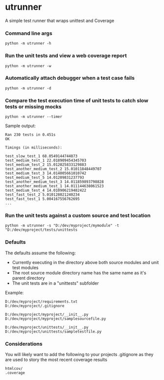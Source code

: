 # utrunner
A simple test runner that wraps unittest and Coverage

### Command line args
```
python -m utrunner -h
```

### Run the unit tests and view a web coverage report
```
python -m utrunner -w
```

### Automatically attach debugger when a test case fails
```
python -m utrunner -d
```

### Compare the test execution time of unit tests to catch slow tests or missing mocks
```
python -m utrunner --timer
```

Sample output:

```
Ran 230 tests in 0.451s
OK

Timings (in milliseconds):

test_slow_test_1 68.0549144744873
test_medium_test_1 22.018909454345703
test_medium_test_2 15.012025833129883
test_another_medium_test_2 15.01011848449707
test_medium_test_3 14.014005661010742
test_medium_test_5 14.01209831237793
test_another_medium_test_3 14.011859893798828
test_another_medium_test_1 14.011144638061523
test_medium_test_4 14.010906219482422
test_fast_test_2 5.010128021240234
test_fast_test_1 5.004167556762695
...
```

### Run the unit tests against a custom source and test location
```
python -m utrunner -s "D:/dev/myproject/mymodule" -t "D:/dev/myproject/tests/unittests
```

### Defaults
The defaults assume the following:
* Currently executing in the directory above both source modules and unit test modules
* The root source module directory name has the same name as it's parent directory
* The unit tests are in a "unittests" subfolder

Example:
```
D:/dev/myproject/requirements.txt
D:/dev/myproject/.gitignore

D:/dev/myproject/myproject/__init__.py
D:/dev/myproject/myproject/samplesourcefile.py

D:/dev/myproject/unittests/__init__.py
D:/dev/myproject/unittests/sampletestfile.py
```

### Considerations
You will likely want to add the following to your projects .gitignore as they are used to story the most recent coverage results
```
htmlcov/
.coverage
```
